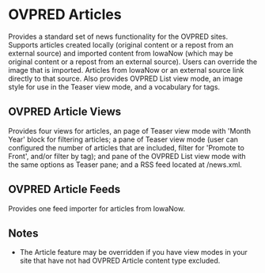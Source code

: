 # OVPRED Articles
Provides a standard set of news functionality for the OVPRED sites. Supports
articles created locally (original content or a repost from an external source)
and imported content from IowaNow (which may be original content or a repost
from an external source). Users can override the image that is imported.
Articles from IowaNow or an external source link directly to that source. Also
provides OVPRED List view mode, an image style for use in the Teaser view
mode, and a vocabulary for tags.

## OVPRED Article Views
Provides four views for articles, an page of Teaser view mode with 'Month Year'
 block for filtering articles; a pane of Teaser view mode (user can configured
the number of articles that are included, filter for 'Promote to Front', and/or
filter by tag); and pane of the OVPRED List view mode with the same options as
Teaser pane; and a RSS feed located at /news.xml.

## OVPRED Article Feeds
Provides one feed importer for articles from IowaNow.


## Notes
* The Article feature may be overridden if you have view modes in your site that
 have not had OVPRED Article content type excluded.
